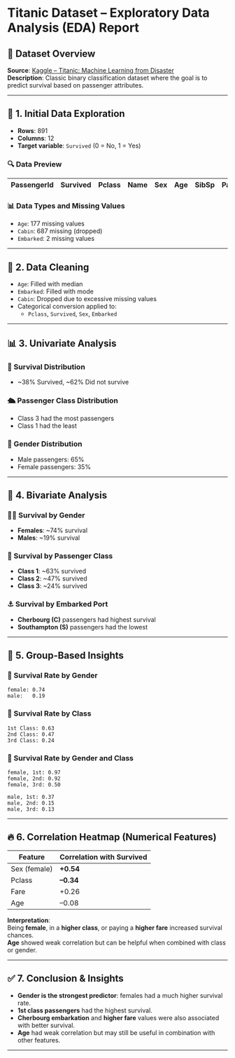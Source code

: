 # Titanic Dataset – Exploratory Data Analysis (EDA) Report

## 📁 Dataset Overview

**Source**: [Kaggle – Titanic: Machine Learning from Disaster](https://www.kaggle.com/competitions/titanic/)  
**Description**: Classic binary classification dataset where the goal is to predict survival based on passenger attributes.

---

## 🧾 1. Initial Data Exploration

- **Rows**: 891  
- **Columns**: 12  
- **Target variable**: `Survived` (0 = No, 1 = Yes)

### 🔍 Data Preview

| PassengerId | Survived | Pclass | Name | Sex | Age | SibSp | Parch | Ticket | Fare | Cabin | Embarked |
|-------------|----------|--------|------|-----|-----|--------|--------|--------|------|--------|----------|

### 📊 Data Types and Missing Values

- `Age`: 177 missing values  
- `Cabin`: 687 missing (dropped)  
- `Embarked`: 2 missing values

---

## 🧹 2. Data Cleaning

- `Age`: Filled with median  
- `Embarked`: Filled with mode  
- `Cabin`: Dropped due to excessive missing values  
- Categorical conversion applied to:
  - `Pclass`, `Survived`, `Sex`, `Embarked`

---

## 📊 3. Univariate Analysis

### 🎯 Survival Distribution
- ~38% Survived, ~62% Did not survive

### 🛳 Passenger Class Distribution
- Class 3 had the most passengers
- Class 1 had the least

### 🙋 Gender Distribution
- Male passengers: 65%
- Female passengers: 35%

---

## 🔁 4. Bivariate Analysis

### 👩‍🦰 Survival by Gender

- **Females**: ~74% survival  
- **Males**: ~19% survival

### 💼 Survival by Passenger Class

- **Class 1**: ~63% survived  
- **Class 2**: ~47% survived  
- **Class 3**: ~24% survived

### ⚓ Survival by Embarked Port

- **Cherbourg (C)** passengers had highest survival  
- **Southampton (S)** passengers had the lowest

---

## 🧮 5. Group-Based Insights

### 📌 Survival Rate by Gender
```
female: 0.74
male:   0.19
```

### 📌 Survival Rate by Class
```
1st Class: 0.63
2nd Class: 0.47
3rd Class: 0.24
```

### 📌 Survival Rate by Gender and Class
```
female, 1st: 0.97
female, 2nd: 0.92
female, 3rd: 0.50

male, 1st: 0.37
male, 2nd: 0.15
male, 3rd: 0.13
```

---

## 🔥 6. Correlation Heatmap (Numerical Features)

| Feature        | Correlation with Survived |
|----------------|----------------------------|
| Sex (female)   | **+0.54**                  |
| Pclass         | **–0.34**                  |
| Fare           | +0.26                      |
| Age            | –0.08                      |

**Interpretation**:  
Being **female**, in a **higher class**, or paying a **higher fare** increased survival chances.  
**Age** showed weak correlation but can be helpful when combined with class or gender.

---

## ✅ 7. Conclusion & Insights

- **Gender is the strongest predictor**: females had a much higher survival rate.
- **1st class passengers** had the highest survival.
- **Cherbourg embarkation** and **higher fare** values were also associated with better survival.
- **Age** had weak correlation but may still be useful in combination with other features.

---
